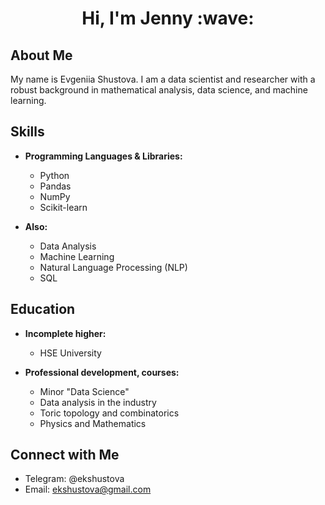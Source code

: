 <h1 align="center">Hi, I'm Jenny :wave:</h1>

## About Me
My name is Evgeniia Shustova. I am a data scientist and researcher with a robust background in mathematical analysis, data science, and machine learning.

## Skills

- **Programming Languages & Libraries:**
  - Python
  - Pandas
  - NumPy
  - Scikit-learn

- **Also:**
  - Data Analysis
  - Machine Learning
  - Natural Language Processing (NLP)
  - SQL

## Education
- **Incomplete higher:**
  - HSE University
 
- **Professional development, courses:**
  - Minor "Data Science"
  - Data analysis in the industry
  - Toric topology and combinatorics
  - Physics and Mathematics

## Connect with Me

- Telegram: @ekshustova
- Email: ekshustova@gmail.com
